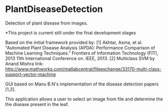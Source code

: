 # PlantDiseaseDetection
Detection of plant disease from images.

*This project is current still under the final development stages

Based on the initial framework provided by: 
[1] Akhtar, Asma, et al. "Automated Plant Disease Analysis (APDA): Performance Comparison of Machine Learning Techniques." Frontiers of Information Technology (FIT), 2013 11th International Conference on. IEEE, 2013. 
[2] Multiclass SVM by Anand Mishra link: http://www.mathworks.com/matlabcentral/fileexchange/33170-multi-class-support-vector-machine 

GUI based on Manu B.N's implementation of the disease detection papers [1,2]. 

This application allows a user to select an image from file and determine the the disease present in the leaf. 
